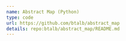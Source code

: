 ```yaml
---
name: Abstract Map (Python)
type: code
url: https://github.com/btalb/abstract_map
details: repo:btalb/abstract_map/README.md
---
```

